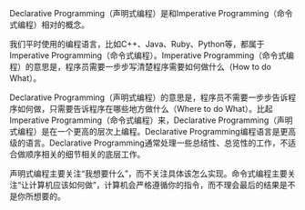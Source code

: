 Declarative Programming（声明式编程）是和Imperative Programming（命令式编程）相对的概念。

我们平时使用的编程语言，比如C++、Java、Ruby、Python等，都属于Imperative Programming（命令式编程）。Imperative Programming（命令式编程）的意思是，程序员需要一步步写清楚程序需要如何做什么（How to do What）。

Declarative Programming（声明式编程）的意思是，程序员不需要一步步告诉程序如何做，只需要告诉程序在哪些地方做什么（Where to do What）。比起Imperative Programming（命令式编程）来，Declarative Programming（声明式编程）是在一个更高的层次上编程。Declarative Programming编程语言是更高级的语言。Declarative Programming通常处理一些总结性、总览性的工作，不适合做顺序相关的细节相关的底层工作。

声明式编程主要关注“我想要什么”，而不关注具体该怎么实现。命令式编程主要关注“让计算机应该如何做”，计算机会严格遵循你的指令，而不理会最后的结果是不是你所想要的。
